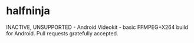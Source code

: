 # halfninja
INACTIVE, UNSUPPORTED - Android Videokit - basic FFMPEG+X264 build for Android. Pull requests gratefully accepted.
